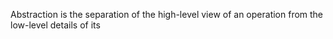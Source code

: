 Abstraction is the separation of the high-level view of an operation from the low-level details of its 


